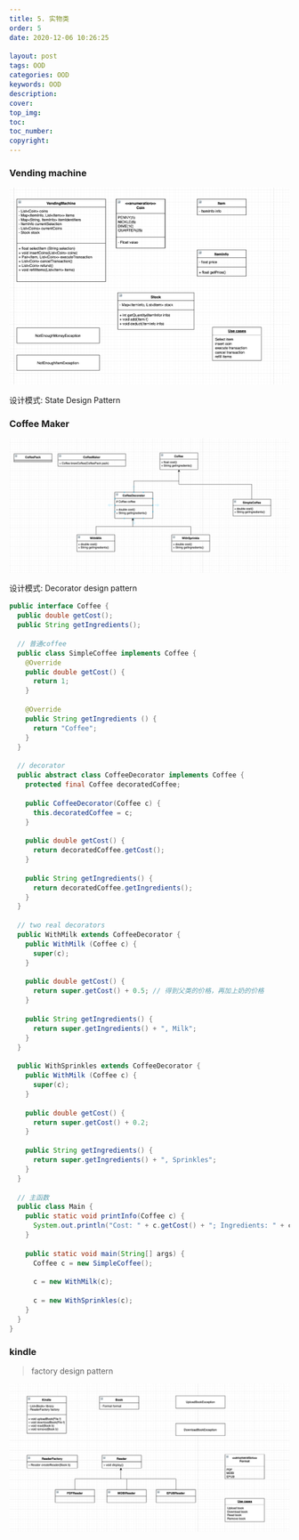 ```yaml
---
title: 5. 实物类
order: 5
date: 2020-12-06 10:26:25

layout: post
tags: OOD
categories: OOD
keywords: OOD
description:
cover:
top_img:
toc:
toc_number:
copyright:
---
```


### Vending machine

![image tooltip here](./assets/vending.png)

设计模式: State Design Pattern

### Coffee Maker

![image tooltip here](./assets/coffee.png)

设计模式: Decorator design pattern

```java
public interface Coffee {
  public double getCost();
  public String getIngredients();

  // 普通coffee
  public class SimpleCoffee implements Coffee {
    @Override
    public double getCost() {
      return 1;
    }

    @Override
    public String getIngredients () {
      return "Coffee";
    }
  }

  // decorator
  public abstract class CoffeeDecorator implements Coffee {
    protected final Coffee decoratedCoffee;

    public CoffeeDecorator(Coffee c) {
      this.decoratedCoffee = c;
    }

    public double getCost() {
      return decoratedCoffee.getCost();
    }

    public String getIngredients() {
      return decoratedCoffee.getIngredients();
    }
  }

  // two real decorators
  public WithMilk extends CoffeeDecorator {
    public WithMilk (Coffee c) {
      super(c);
    }

    public double getCost() {
      return super.getCost() + 0.5; // 得到父类的价格，再加上奶的价格
    }

    public String getIngredients() {
      return super.getIngredients() + ", Milk";
    }
  }

  public WithSprinkles extends CoffeeDecorator {
    public WithMilk (Coffee c) {
      super(c);
    }

    public double getCost() {
      return super.getCost() + 0.2;
    }

    public String getIngredients() {
      return super.getIngredients() + ", Sprinkles";
    }
  }

  // 主函数
  public class Main {
    public static void printInfo(Coffee c) {
      System.out.println("Cost: " + c.getCost() + "; Ingredients: " + c.getIngredients());
    }

    public static void main(String[] args) {
      Coffee c = new SimpleCoffee();

      c = new WithMilk(c);

      c = new WithSprinkles(c);
    }
  }
}
```

### kindle

> factory design pattern

![image tooltip here](./assets/kindle.png)
